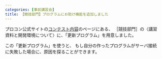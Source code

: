 ```yaml
---
categories: [事前講習会]
title: 【競技部門】プログラムにお助け機能を追加しました
---
```

プロコン公式サイトの<a href="http://procon.kushi.ro/contest" title="コンテスト内容" target="_blank">コンテスト内容</a>のページにある、
［競技部門］の〈講習資料と開発環境について〉に、「更新プログラム」を用意しました。

この「更新プログラム」を使うと、
もし自分の作ったプログラムがサーバ接続に失敗した場合に、原因を探ることができます。
